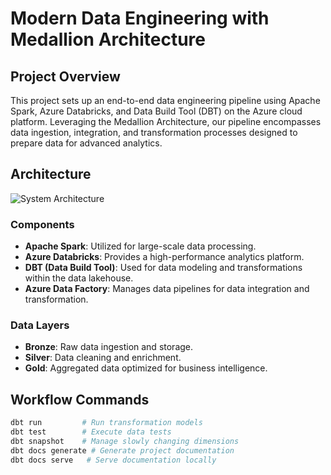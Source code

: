 # Modern Data Engineering with Medallion Architecture

## Project Overview
This project sets up an end-to-end data engineering pipeline using Apache Spark, Azure Databricks, and Data Build Tool (DBT) on the Azure cloud platform. Leveraging the Medallion Architecture, our pipeline encompasses data ingestion, integration, and transformation processes designed to prepare data for advanced analytics.

## Architecture
![System Architecture](System_Architecture.jpeg)

### Components
- **Apache Spark**: Utilized for large-scale data processing.
- **Azure Databricks**: Provides a high-performance analytics platform.
- **DBT (Data Build Tool)**: Used for data modeling and transformations within the data lakehouse.
- **Azure Data Factory**: Manages data pipelines for data integration and transformation.

### Data Layers
- **Bronze**: Raw data ingestion and storage.
- **Silver**: Data cleaning and enrichment.
- **Gold**: Aggregated data optimized for business intelligence.

## Workflow Commands
```bash
dbt run         # Run transformation models
dbt test        # Execute data tests
dbt snapshot    # Manage slowly changing dimensions
dbt docs generate # Generate project documentation
dbt docs serve   # Serve documentation locally
